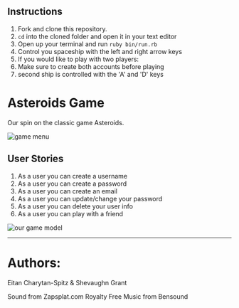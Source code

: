 ## Instructions

1. Fork and clone this repository.
2. `cd` into the cloned folder and open it in your text editor
3. Open up your terminal and run `ruby bin/run.rb`
4. Control you spaceship with the left and right arrow keys
5. If you would like to play with two players:
6. Make sure to create both accounts before playing
7. second ship is controlled with the 'A' and 'D' keys


# Asteroids Game

Our spin on the classic game Asteroids.

![game menu](https://i.imgur.com/Dguu43d.png)

## User Stories

1. As a user you can create a username
2. As a user you can create a password
3. As a user you can create an email
4. As a user you can update/change your password
5. As a user you can delete your user info
6. As a user you can play with a friend

![our game model](https://i.imgur.com/0E58aZv.png)



---
# Authors:

Eitan Charytan-Spitz & Shevaughn Grant

Sound from Zapsplat.com
Royalty Free Music from Bensound
